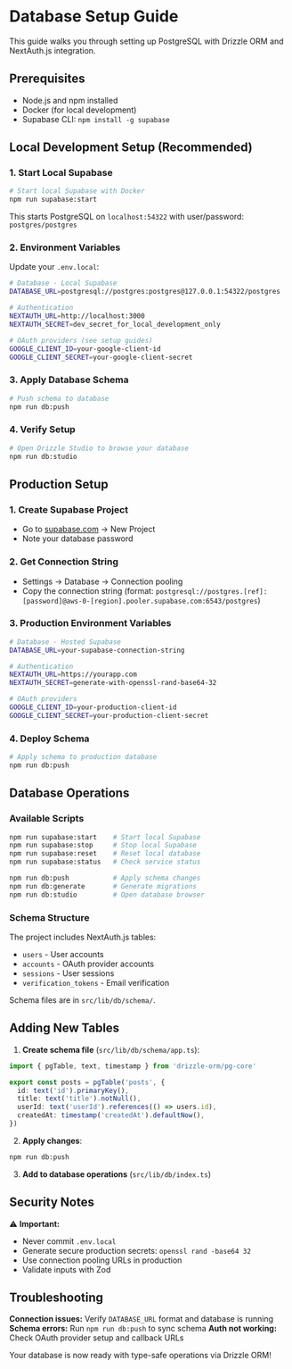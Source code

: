 # Database Setup Guide

This guide walks you through setting up PostgreSQL with Drizzle ORM and NextAuth.js integration.

## Prerequisites

- Node.js and npm installed
- Docker (for local development)
- Supabase CLI: `npm install -g supabase`

## Local Development Setup (Recommended)

### 1. Start Local Supabase

```bash
# Start local Supabase with Docker
npm run supabase:start
```

This starts PostgreSQL on `localhost:54322` with user/password: `postgres/postgres`

### 2. Environment Variables

Update your `.env.local`:

```bash
# Database - Local Supabase
DATABASE_URL=postgresql://postgres:postgres@127.0.0.1:54322/postgres

# Authentication
NEXTAUTH_URL=http://localhost:3000
NEXTAUTH_SECRET=dev_secret_for_local_development_only

# OAuth providers (see setup guides)
GOOGLE_CLIENT_ID=your-google-client-id
GOOGLE_CLIENT_SECRET=your-google-client-secret
```

### 3. Apply Database Schema

```bash
# Push schema to database
npm run db:push
```

### 4. Verify Setup

```bash
# Open Drizzle Studio to browse your database
npm run db:studio
```

## Production Setup

### 1. Create Supabase Project

- Go to [supabase.com](https://supabase.com) → New Project
- Note your database password

### 2. Get Connection String

- Settings → Database → Connection pooling
- Copy the connection string (format: `postgresql://postgres.[ref]:[password]@aws-0-[region].pooler.supabase.com:6543/postgres`)

### 3. Production Environment Variables

```bash
# Database - Hosted Supabase  
DATABASE_URL=your-supabase-connection-string

# Authentication
NEXTAUTH_URL=https://yourapp.com
NEXTAUTH_SECRET=generate-with-openssl-rand-base64-32

# OAuth providers
GOOGLE_CLIENT_ID=your-production-client-id
GOOGLE_CLIENT_SECRET=your-production-client-secret
```

### 4. Deploy Schema

```bash
# Apply schema to production database
npm run db:push
```

## Database Operations

### Available Scripts

```bash
npm run supabase:start    # Start local Supabase
npm run supabase:stop     # Stop local Supabase
npm run supabase:reset    # Reset local database
npm run supabase:status   # Check service status

npm run db:push           # Apply schema changes
npm run db:generate       # Generate migrations
npm run db:studio         # Open database browser
```

### Schema Structure

The project includes NextAuth.js tables:
- `users` - User accounts
- `accounts` - OAuth provider accounts  
- `sessions` - User sessions
- `verification_tokens` - Email verification

Schema files are in `src/lib/db/schema/`.

## Adding New Tables

1. **Create schema file** (`src/lib/db/schema/app.ts`):
```typescript
import { pgTable, text, timestamp } from 'drizzle-orm/pg-core'

export const posts = pgTable('posts', {
  id: text('id').primaryKey(),
  title: text('title').notNull(),
  userId: text('userId').references(() => users.id),
  createdAt: timestamp('createdAt').defaultNow(),
})
```

2. **Apply changes**:
```bash
npm run db:push
```

3. **Add to database operations** (`src/lib/db/index.ts`)

## Security Notes

⚠️ **Important:**
- Never commit `.env.local` 
- Generate secure production secrets: `openssl rand -base64 32`
- Use connection pooling URLs in production
- Validate inputs with Zod

## Troubleshooting

**Connection issues:** Verify `DATABASE_URL` format and database is running
**Schema errors:** Run `npm run db:push` to sync schema
**Auth not working:** Check OAuth provider setup and callback URLs

Your database is now ready with type-safe operations via Drizzle ORM!

